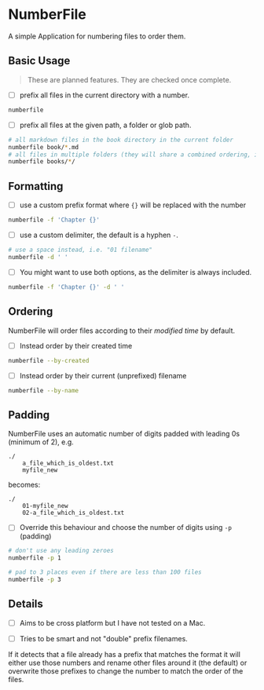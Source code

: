 # NumberFile

A simple Application for numbering files to order them.

## Basic Usage

> These are planned features. They are checked once complete.

* [ ] prefix all files in the current directory with a number.
```sh
numberfile
```

* [ ] prefix all files at the given path, a folder or glob path.
```sh
# all markdown files in the book directory in the current folder
numberfile book/*.md
# all files in multiple folders (they will share a combined ordering, if you want *each* folder to start at 1 then run once on each folder)
numberfile books/*/
```


## Formatting

* [ ] use a custom prefix format where `{}` will be replaced with the number
```sh
numberfile -f 'Chapter {}'
```

* [ ] use a custom delimiter, the default is a hyphen `-`.
```sh
# use a space instead, i.e. "01 filename"
numberfile -d ' '
```

* [ ] You might want to use both options, as the delimiter is always included.
```sh
numberfile -f 'Chapter {}' -d ' '
```

## Ordering

NumberFile will order files according to their *modified time* by default.

* [ ] Instead order by their created time
```sh
numberfile --by-created
```

* [ ] Instead order by their current (unprefixed) filename
```sh
numberfile --by-name
```

## Padding

NumberFile uses an automatic number of digits padded with leading 0s (minimum of 2), e.g.
```
./
    a_file_which_is_oldest.txt
    myfile_new
```

becomes:
```
./
    01-myfile_new
    02-a_file_which_is_oldest.txt
```

* [ ] Override this behaviour and choose the number of digits using `-p` (padding)
```sh
# don't use any leading zeroes
numberfile -p 1

# pad to 3 places even if there are less than 100 files
numberfile -p 3
```

## Details

* [ ] Aims to be cross platform but I have not tested on a Mac.

* [ ] Tries to be smart and not "double" prefix filenames.

If it detects that a file already has a prefix that matches the format it will either
use those numbers and rename other files around it (the default) or
overwrite those prefixes to change the number to match the order of the files.
